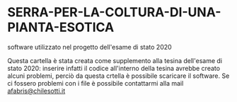 # SERRA-PER-LA-COLTURA-DI-UNA-PIANTA-ESOTICA
software utilizzato nel progetto dell'esame di stato 2020

Questa cartella è stata creata come supplemento alla tesina dell'esame di stato 2020: inserire infatti il codice all'interno della
tesina avrebbe creato alcuni problemi, perciò da questa crtella è possibile scaricare il software.
Se ci fossero problemi con i file è possibile contattarmi alla mail afabris@chilesotti.it
